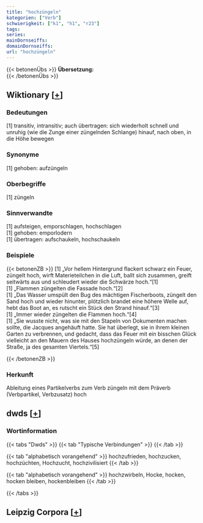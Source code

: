 ```yaml
---
title: "hochzüngeln"
kategorien: ["Verb"]
schwierigkeit: ["k1", "h1", "r23"]
tags:
series:
mainDornseiffs:
domainDornseiffs:
url: "hochzüngeln"
---
```


{{< betonenÜbs >}}
**Übersetzung:**  
{{< /betonenÜbs >}}

## Wiktionary [[+](https://de.wiktionary.org/wiki/hochzüngeln)]

### Bedeutungen
[1] transitiv, intransitiv; auch übertragen: sich wiederholt schnell und unruhig (wie die Zunge einer züngelnden Schlange) hinauf, nach oben, in die Höhe bewegen  

### Synonyme
[1] gehoben: aufzüngeln  

### Oberbegriffe
[1] züngeln  

### Sinnverwandte
[1] aufsteigen, emporschlagen, hochschlagen  
[1] gehoben: emporlodern  
[1] übertragen: aufschaukeln, hochschaukeln  

### Beispiele
{{< betonenZB >}}
[1] „Vor hellem Hintergrund flackert schwarz ein Feuer, züngelt hoch, wirft Materieteilchen in die Luft, ballt sich zusammen, greift seitwärts aus und schleudert wieder die Schwärze hoch.“[1]  
[1] „Flammen züngelten die Fassade hoch.“[2]  
[1] „Das Wasser umspült den Bug des mächtigen Fischerboots, züngelt den Sand hoch und wieder hinunter, plötzlich brandet eine höhere Welle auf, hebt das Boot an, es rutscht ein Stück den Strand hinauf.“[3]  
[1] „Immer wieder züngelten die Flammen hoch.“[4]  
[1] „Sie wusste nicht, was sie mit den Stapeln von Dokumenten machen sollte, die Jacques angehäuft hatte. Sie hat überlegt, sie in ihrem kleinen Garten zu verbrennen, und gedacht, dass das Feuer mit ein bisschen Glück vielleicht an den Mauern des Hauses hochzüngeln würde, an denen der Straße, ja des gesamten Viertels.“[5]  

{{< /betonenZB >}}
### Herkunft
Ableitung eines Partikelverbs zum Verb züngeln mit dem Präverb (Verbpartikel, Verbzusatz) hoch  



## dwds [[+](https://www.dwds.de/wb/hochzüngeln)]

### Wortinformation
{{< tabs "Dwds" >}}
{{< tab "Typische Verbindungen" >}}
{{< /tab >}}

{{< tab "alphabetisch vorangehend" >}}
hochzufrieden, hochzucken, hochzüchten, Hochzucht, hochzivilisiert
{{< /tab >}}

{{< tab "alphabetisch vorangehend" >}}
hochzwirbeln, Hocke, hocken, hocken bleiben, hockenbleiben
{{< /tab >}}

{{< /tabs >}}

## Leipzig Corpora [[+](https://corpora.uni-leipzig.de/en/res?word=hochzüngeln&corpusId=deu_newscrawl-public_2018)]

